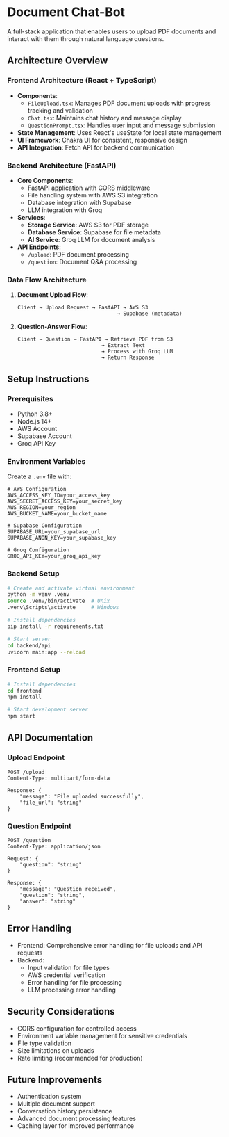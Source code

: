 # Document Chat-Bot

A full-stack application that enables users to upload PDF documents and interact with them through natural language questions.

## Architecture Overview

### Frontend Architecture (React + TypeScript)
- **Components**:
  - `FileUpload.tsx`: Manages PDF document uploads with progress tracking and validation
  - `Chat.tsx`: Maintains chat history and message display
  - `QuestionPrompt.tsx`: Handles user input and message submission
- **State Management**: Uses React's useState for local state management
- **UI Framework**: Chakra UI for consistent, responsive design
- **API Integration**: Fetch API for backend communication

### Backend Architecture (FastAPI)
- **Core Components**:
  - FastAPI application with CORS middleware
  - File handling system with AWS S3 integration
  - Database integration with Supabase
  - LLM integration with Groq
- **Services**:
  - **Storage Service**: AWS S3 for PDF storage
  - **Database Service**: Supabase for file metadata
  - **AI Service**: Groq LLM for document analysis
- **API Endpoints**:
  - `/upload`: PDF document processing
  - `/question`: Document Q&A processing

### Data Flow Architecture
1. **Document Upload Flow**:
   ```
   Client → Upload Request → FastAPI → AWS S3
                                   → Supabase (metadata)
   ```

2. **Question-Answer Flow**:
   ```
   Client → Question → FastAPI → Retrieve PDF from S3
                              → Extract Text
                              → Process with Groq LLM
                              → Return Response
   ```

## Setup Instructions

### Prerequisites
- Python 3.8+
- Node.js 14+
- AWS Account
- Supabase Account
- Groq API Key

### Environment Variables
Create a `.env` file with:
```env
# AWS Configuration
AWS_ACCESS_KEY_ID=your_access_key
AWS_SECRET_ACCESS_KEY=your_secret_key
AWS_REGION=your_region
AWS_BUCKET_NAME=your_bucket_name

# Supabase Configuration
SUPABASE_URL=your_supabase_url
SUPABASE_ANON_KEY=your_supabase_key

# Groq Configuration
GROQ_API_KEY=your_groq_api_key
```

### Backend Setup
```bash
# Create and activate virtual environment
python -m venv .venv
source .venv/bin/activate  # Unix
.venv\Scripts\activate     # Windows

# Install dependencies
pip install -r requirements.txt

# Start server
cd backend/api
uvicorn main:app --reload
```

### Frontend Setup
```bash
# Install dependencies
cd frontend
npm install

# Start development server
npm start
```

## API Documentation

### Upload Endpoint
```http
POST /upload
Content-Type: multipart/form-data

Response: {
    "message": "File uploaded successfully",
    "file_url": "string"
}
```

### Question Endpoint
```http
POST /question
Content-Type: application/json

Request: {
    "question": "string"
}

Response: {
    "message": "Question received",
    "question": "string",
    "answer": "string"
}
```

## Error Handling
- Frontend: Comprehensive error handling for file uploads and API requests
- Backend: 
  - Input validation for file types
  - AWS credential verification
  - Error handling for file processing
  - LLM processing error handling

## Security Considerations
- CORS configuration for controlled access
- Environment variable management for sensitive credentials
- File type validation
- Size limitations on uploads
- Rate limiting (recommended for production)

## Future Improvements
- Authentication system
- Multiple document support
- Conversation history persistence
- Advanced document processing features
- Caching layer for improved performance
